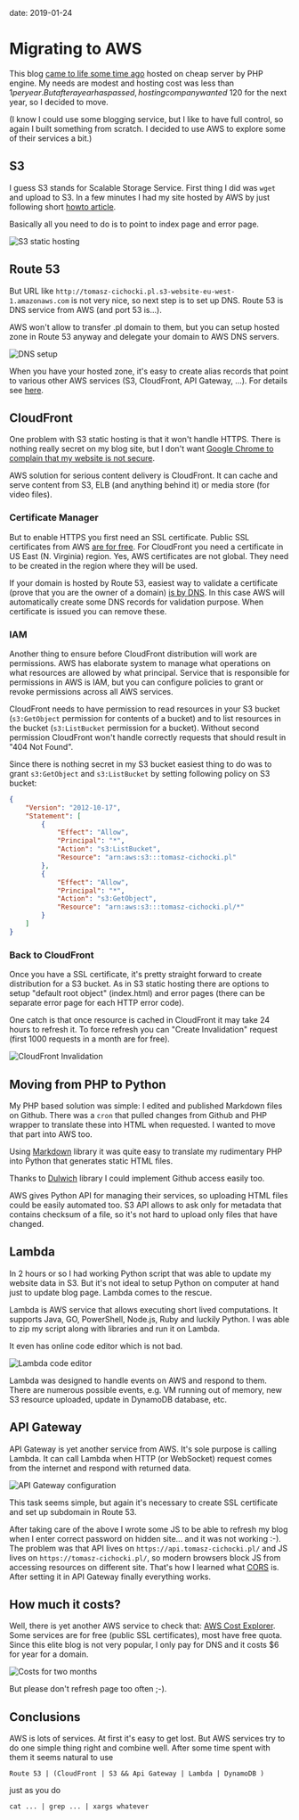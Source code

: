 date: 2019-01-24

# Migrating to AWS

This blog [came to life some time ago](000-Hello-world) hosted on cheap server
by PHP engine. My needs are modest and hosting cost was less than $1 per year.
But after a year has passed, hosting company wanted ~$120 for the next year,
so I decided to move.

(I know I could use some blogging service, but I like to have full control,
so again I built something from scratch. I decided to use AWS to explore
some of their services a bit.)

## S3

I guess S3 stands for Scalable Storage Service. First thing I did was `wget`
and upload to S3. In a few minutes I had my site hosted by AWS by just
following short [howto article](https://docs.aws.amazon.com/AmazonS3/latest/dev/WebsiteHosting.html).

Basically all you need to do is to point to index page and error page.

![S3 static hosting](008-s3.png)

## Route 53

But URL like `http://tomasz-cichocki.pl.s3-website-eu-west-1.amazonaws.com`
is not very nice, so next step is to set up DNS. Route 53 is DNS service
from AWS (and port 53 is...).

AWS won't allow to transfer .pl domain to them, but you can setup hosted zone
in Route 53 anyway and delegate your domain to AWS DNS servers.

![DNS setup](008-dns.png)

When you have your hosted zone, it's easy to create alias records that point
to various other AWS services (S3, CloudFront, API Gateway, ...).
For details see [here](https://docs.aws.amazon.com/AmazonS3/latest/dev/website-hosting-custom-domain-walkthrough.html).

## CloudFront

One problem with S3 static hosting is that it won't handle HTTPS.
There is nothing really secret on my blog site, but I don't want
[Google Chrome to complain that my website is not secure](https://security.googleblog.com/2018/02/a-secure-web-is-here-to-stay.html).

AWS solution for serious content delivery is CloudFront. It can cache and
serve content from S3, ELB (and anything behind it) or media store (for video files).

### Certificate Manager

But to enable HTTPS you first need an SSL certificate.
Public SSL certificates from AWS [are for free](https://aws.amazon.com/certificate-manager/pricing/).
For CloudFront you need a certificate in US East (N. Virginia) region. Yes,
AWS certificates are not global. They need to be created in the region where
they will be used.

If your domain is hosted by Route 53, easiest way to validate a certificate
(prove that you are the owner of a domain) [is by DNS](https://docs.aws.amazon.com/acm/latest/userguide/gs-acm-validate-dns.html).
In this case AWS will automatically create some DNS records for validation purpose.
When certificate is issued you can remove these.

### IAM

Another thing to ensure before CloudFront distribution will work are
permissions.
AWS has elaborate system to manage what operations on what resources are
allowed by what principal. Service that is responsible for permissions
in AWS is IAM, but you can configure policies to grant or revoke permissions
across all AWS services.

CloudFront needs to have permission to read resources in your S3 bucket
(`s3:GetObject` permission for contents of a bucket)
and to list resources in the bucket (`s3:ListBucket` permission for a bucket).
Without second permission CloudFront won't handle correctly requests that should result
in "404 Not Found".

Since there is nothing secret in my S3 bucket easiest thing to do was to grant
`s3:GetObject` and `s3:ListBucket` by setting following policy on S3 bucket:

```json
{
    "Version": "2012-10-17",
    "Statement": [
        {
            "Effect": "Allow",
            "Principal": "*",
            "Action": "s3:ListBucket",
            "Resource": "arn:aws:s3:::tomasz-cichocki.pl"
        },
        {
            "Effect": "Allow",
            "Principal": "*",
            "Action": "s3:GetObject",
            "Resource": "arn:aws:s3:::tomasz-cichocki.pl/*"
        }
    ]
}
```

### Back to CloudFront

Once you have a SSL certificate, it's pretty straight forward to create distribution
for a S3 bucket. As in S3 static hosting there are options to setup
"default root object" (index.html) and error pages (there can be separate
error page for each HTTP error code).

One catch is that once resource is cached in CloudFront it may take 24 hours
to refresh it. To force refresh you can "Create Invalidation" request
(first 1000 requests in a month are for free).

![CloudFront Invalidation](008-invalidate.png)

## Moving from PHP to Python

My PHP based solution was simple: I edited and published Markdown files on Github.
There was a `cron` that pulled changes from Github and PHP wrapper
to translate these into HTML when requested.
I wanted to move that part into AWS too.

Using [Markdown](https://github.com/Python-Markdown/markdown) library
it was quite easy to translate
my rudimentary PHP into Python that generates static HTML files.

Thanks to [Dulwich](https://github.com/dulwich/dulwich) library
I could implement Github access easily too.

AWS gives Python API for managing their services, so uploading HTML files
could be easily automated too. S3 API allows to ask only for metadata
that contains checksum of a file, so it's not hard to upload only files
that have changed.

## Lambda

In 2 hours or so I had working Python script that was able to update
my website data in S3. But it's not ideal to setup Python on computer
at hand just to update blog page. Lambda comes to the rescue.

Lambda is AWS service that allows executing short lived computations.
It supports Java, GO, PowerShell, Node.js, Ruby and luckily Python.
I was able to zip my script along with libraries and run it on Lambda.

It even has online code editor which is not bad.

![Lambda code editor](008-lambda.png)

Lambda was designed to handle events on AWS and respond to them.
There are numerous possible events, e.g. VM running out of memory,
new S3 resource uploaded, update in DynamoDB database, etc.

## API Gateway

API Gateway is yet another service from AWS. It's sole purpose is calling Lambda.
It can call Lambda when HTTP (or WebSocket) request comes from the internet
and respond with returned data.

![API Gateway configuration](008-api-gw.png)

This task seems simple, but again it's necessary to create SSL certificate
and set up subdomain in Route 53.

After taking care of the above I wrote some JS to be able to refresh my blog
when I enter correct password on hidden site... and it was not working :-).
The problem was that API lives on `https://api.tomasz-cichocki.pl/` and
JS lives on `https://tomasz-cichocki.pl/`, so modern browsers block
JS from accessing resources on different site.
That's how I learned what [CORS](https://en.wikipedia.org/wiki/Cross-origin_resource_sharing) is.
After setting it in API Gateway finally everything works.

## How much it costs?

Well, there is yet another AWS service to check that: [AWS Cost Explorer](https://docs.aws.amazon.com/awsaccountbilling/latest/aboutv2/ce-what-is.html).
Some services are for free (public SSL certificates), most have free quota.
Since this elite blog is not very popular, I only pay for DNS
and it costs $6 for year for a domain.

![Costs for two months](008-costs.png)

But please don't refresh page too often ;-).

## Conclusions

AWS is lots of services. At first it's easy to get lost. But AWS services
try to do one simple thing right and combine well. After some time spent
with them it seems natural to use

`Route 53 | (CloudFront | S3 && Api Gateway | Lambda | DynamoDB )`

just as you do

`cat ... | grep ... | xargs whatever`
